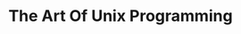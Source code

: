 ---
layout: books
title: The Art Of Unix Programming
subtitle: 
essential: 
categories: ['software']
authors: ['Eric S. Raymond']
authors_twitter: ['']
excerpt: .
resource_url: 
amazon_url: https://www.amazon.com/dp/0131429019
wikipedia_url: 
free_url: http://www.catb.org/~esr/writings/taoup/html/
---